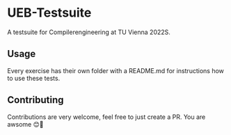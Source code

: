 # UEB-Testsuite

A testsuite for Compilerengineering at TU Vienna 2022S.

## Usage

Every exercise has their own folder with a README.md for instructions how to
use these tests.

## Contributing

Contributions are very welcome, feel free to just create a PR.
You are awsome 😊🎉
